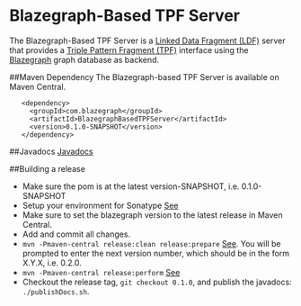 # Blazegraph-Based TPF Server
The Blazegraph-Based TPF Server is a [Linked Data Fragment (LDF)](http://linkeddatafragments.org/) server that provides a [Triple Pattern Fragment (TPF)](http://linkeddatafragments.org/in-depth/#tpf) interface using the [Blazegraph](https://www.blazegraph.com/) graph database as backend.


##Maven Dependency
The Blazegraph-based TPF Server is available on Maven Central.

```
   <dependency>
     <groupId>com.blazegraph</groupId>
     <artifactId>BlazegraphBasedTPFServer</artifactId>
     <version>0.1.0-SNAPSHOT</version>
   </dependency>
```

##Javadocs
[Javadocs](https://blazegraph.github.io/BlazegraphBasedTPFServer/apidocs/)

##Building a release

 * Make sure the pom is at the latest version-SNAPSHOT, i.e. 0.1.0-SNAPSHOT
 * Setup your environment for Sonatype [See](http://central.sonatype.org/pages/apache-maven.html#other-prerequisites)
 * Make sure to set the blazegraph version to the latest release in Maven Central.
 * Add and commit all changes.   
 * `mvn -Pmaven-central release:clean release:prepare` [See](http://central.sonatype.org/pages/apache-maven.html#performing-a-release-deployment-with-the-maven-release-plugin).  You will be prompted to enter the next version number, which should be in the form X.Y.X, i.e. 0.2.0.
 * `mvn -Pmaven-central release:perform` [See](http://central.sonatype.org/pages/apache-maven.html#performing-a-release-deployment-with-the-maven-release-plugin)
 * Checkout the release tag, `git checkout 0.1.0`, and publish the javadocs:  `./publishDocs.sh`.


